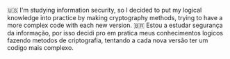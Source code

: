🇺🇸 I'm studying information security, so I decided to put my logical knowledge into practice by making cryptography methods, trying to have a more complex code with each new version.
🇧🇷 Estou a estudar segurança da informação, por isso decidi pro em pratica meus conhecimentos logicos fazendo metodos de criptografia, tentando a cada nova versão ter um codigo mais complexo.
